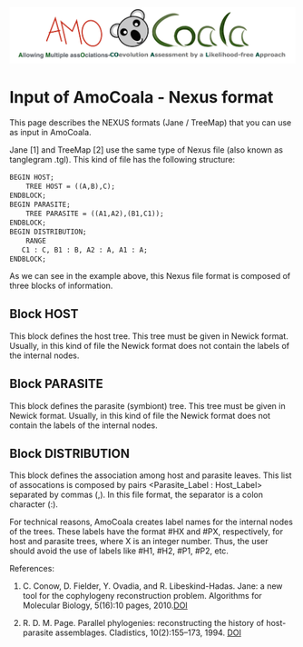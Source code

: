 <img title="AmoCoale" alt="" src="/images/Logo_AmoCoala.png">

# Input of AmoCoala - Nexus format 

This page describes the NEXUS formats (Jane / TreeMap) that you can use as input in AmoCoala. 


Jane [1] and TreeMap [2] use the same type of Nexus file (also known as tanglegram .tgl). This kind of file has the following structure:

	BEGIN HOST;
    	TREE HOST = ((A,B),C);
	ENDBLOCK;
	BEGIN PARASITE;
    	TREE PARASITE = ((A1,A2),(B1,C1));
	ENDBLOCK;
	BEGIN DISTRIBUTION;
    	RANGE
       C1 : C, B1 : B, A2 : A, A1 : A;
	ENDBLOCK;
        

As we can see in the example above, this Nexus file format is composed of three blocks of information.

## Block HOST

This block defines the host tree. This tree must be given in Newick format. Usually, in this kind of file the Newick format does not contain the labels of the internal nodes.

## Block PARASITE
This block defines the parasite (symbiont) tree. This tree must be given in Newick format. Usually, in this kind of file the Newick format does not contain the labels of the internal nodes.

## Block DISTRIBUTION

This block defines the association among host and parasite leaves. This list of assocations is composed by pairs \<Parasite\_Label : Host\_Label> separated by commas (,). In this file format, the separator is a colon character (:).


For technical reasons, AmoCoala creates label names for the internal nodes of the trees. These labels have the format #HX and #PX, respectively, for host and parasite trees, where X is an integer number. Thus, the user should avoid the use of labels like #H1, #H2, #P1, #P2, etc.


References:

   1. C. Conow, D. Fielder, Y. Ovadia, and R. Libeskind-Hadas. Jane: a new tool for the cophylogeny reconstruction problem. Algorithms for Molecular Biology, 5(16):10 pages, 2010.[DOI](https://doi.org/10.1186/1748-7188-5-16)

   2. R. D. M. Page. Parallel phylogenies: reconstructing the history of host-parasite assemblages. Cladistics, 10(2):155–173, 1994. [DOI](https://doi.org/10.1111/j.1096-0031.1994.tb00170.x)


    
